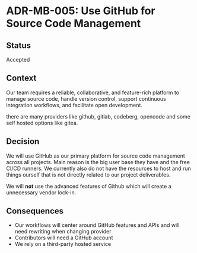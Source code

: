 # ADR-MB-005: Use GitHub for Source Code Management

## Status

Accepted

## Context

Our team requires a reliable, collaborative, and feature-rich platform to manage source code, handle version control, support continuous integration workflows, and facilitate open development.

there are many providers like github, gitlab, codeberg, opencode and some self hosted options like gitea.

## Decision

We will use GitHub as our primary platform for source code management across all projects. Main reason is the big user base they have and the free CI/CD runners. We currently also do not have the resources to host and run things ourself that is not directly related to our project deliverables.

We will **not** use the advanced features of Github which will create a unnecessary vendor lock-in.

## Consequences

- Our workflows will center around GitHub features and APIs and will need rewriting when changing provider
- Contributors will need a GitHub account
- We rely on a third-party hosted service
